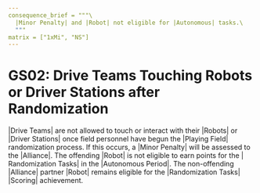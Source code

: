 ```yaml
---
consequence_brief = """\
  |Minor Penalty| and |Robot| not eligible for |Autonomous| tasks.\
  """
matrix = ["1xMi", "NS"]
---
```


# GS02: Drive Teams Touching Robots or Driver Stations after Randomization

|Drive Teams| are not allowed to touch or interact with their |Robots|
or |Driver Stations| once field personnel have begun the |Playing Field|
randomization process. If this occurs, a |Minor Penalty| will be assessed to
the |Alliance|. The offending |Robot| is not eligible to earn points for the |
Randomization Tasks| in the |Autonomous Period|. The non-offending |Alliance|
partner |Robot| remains eligible for the |Randomization Tasks| |Scoring|
achievement.
